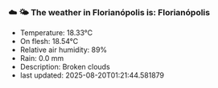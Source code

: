 ### ☁️ 🌤️  The weather in Florianópolis is: Florianópolis

- Temperature: 18.33°C
- On flesh: 18.54°C
- Relative air humidity: 89%
- Rain: 0.0 mm
- Description: Broken clouds
- last updated: 2025-08-20T01:21:44.581879
